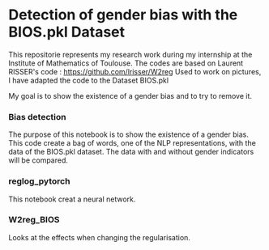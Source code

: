 # Detection of gender bias with the BIOS.pkl Dataset
This repositorie represents my research work during my internship at the Institute of Mathematics of Toulouse.
The codes are based on Laurent RISSER's code :
https://github.com/lrisser/W2reg 
Used to work on pictures, I have adapted the code to the Dataset BIOS.pkl

My goal is to show the existence of a gender bias and to try to remove it. 

### Bias detection 

The purpose of this notebook is to show the existence of a gender bias. This code create a bag of words, one of the NLP representations, with the data of the BIOS.pkl dataset. The data with and without gender indicators will be compared. 

### reglog_pytorch

This notebook creat a neural network.

### W2reg_BIOS

Looks at the effects when changing the regularisation.
